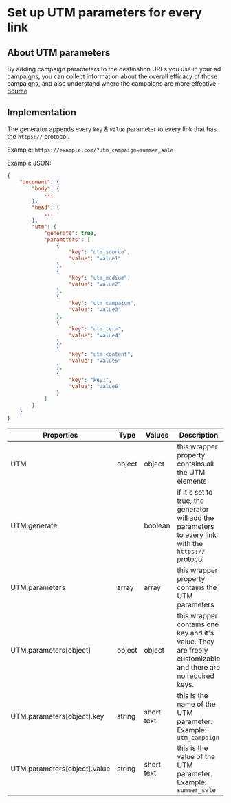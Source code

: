 # Set up UTM parameters for every link

## About UTM parameters

By adding campaign parameters to the destination URLs you use in your ad campaigns, you can collect information about the overall efficacy of those campaigns, and also understand where the campaigns are more effective. [Source](https://support.google.com/analytics/answer/1033863?visit_id=637571114704260347-3467735685&rd=1#zippy=%2Cin-this-article)

## Implementation

The generator appends every `key` & `value` parameter to every link that has the `https://` protocol.

Example: `https://example.com/?utm_campaign=summer_sale`


Example JSON:

```json
{
	"document": {
		"body": {
			...
		},
		"head": {
			...
		},
		"utm": {
			"generate": true,
			"parameters": [
				{
					"key": "utm_source",
					"value": "value1"
				},
				{
					"key": "utm_medium",
					"value": "value2"
				},
				{
					"key": "utm_campaign",
					"value": "value3"
				},
				{
					"key": "utm_term",
					"value": "value4"
				},
				{
					"key": "utm_content",
					"value": "value5"
				},
				{
					"key": "key1",
					"value": "value6"
				}
			]
		}
	}
}
```

Properties | Type | Values | Description
--- | --- | --- | ---
UTM | object | object | this wrapper property contains all the UTM elements
UTM.generate | | boolean | if it's set to true, the generator will add the parameters to every link with the `https://` protocol
UTM.parameters| array | array | this wrapper property contains the UTM parameters
UTM.parameters[object] | object | object | this wrapper contains one key and it's value. They are freely customizable and there are no required keys.
UTM.parameters[object].key | string | short text | this is the name of the UTM parameter. Example: `utm_campaign`
UTM.parameters[object].value | string | short text | this is the value of the UTM parameter. Example: `summer_sale`
